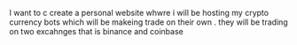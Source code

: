 I want to c create a personal website whwre i will be hosting my crypto currency bots which will be makeing trade on their own .
they will be trading on two excahnges that is binance and coinbase 

